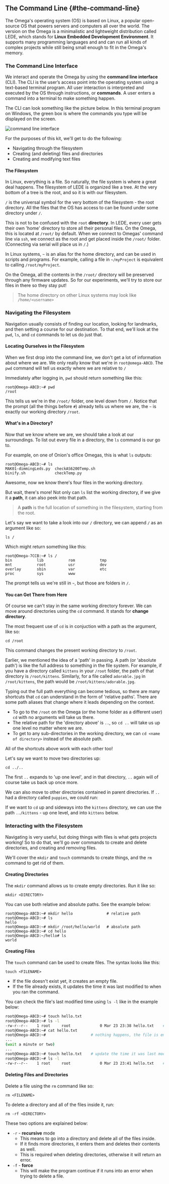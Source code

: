 ## The Command Line {#the-command-line}

<!-- // NOTE: when describing the commands, we can lift from our existing article: https://docs.onion.io/omega2-docs/exploring-the-file-system.html
//	let's just make this more concise! -->

<!-- // intro:
// * describe how the Omega's OS is linux, but a minimalistic version, the way we interface with the Omega is through the command line interface (looking for a super compact version of our linux intro series, but to servo as an intro to this article, https://docs.onion.io/omega2-docs/linux-for-omega-beginners.html ) -->

The Omega's operating system (OS) is based on Linux, a popular open-source OS that powers servers and computers all over the world. The version on the Omega is a minimalistic and lightweight distribution called LEDE, which stands for **Linux Embedded Development Environment**. It supports many programming languages and and can run all kinds of complex projects while still being small enough to fit in the Omega's memory.

### The Command Line Interface

<!-- // * a brief description of what the command line interface is and how we can use it to change any part of the Omega's OS.
// * for the purposes of the kit we'll be just doing the following:
//		- navigating through the filesystem
//		- creating (and potentially deleting) files and directories
//		- creating and modifying text files

// can use https://docs.onion.io/omega2-docs/the-command-line-interface.html as a reference, but  don't talk about the login, date, and echo commands like the article -->

We interact and operate the Omega by using the **command line interface** (CLI). The CLI is the user’s access point into the operating system using a text-based terminal program. All user interaction is interpreted and executed by the OS through instructions, or **commands**. A user enters a command into a terminal to make something happen.

The CLI can look something like the picture below. In this terminal program on Windows, the green box is where the commands you type will be displayed on the screen.

![command line interface](http://i.imgur.com/hxuce5c.png)

<!-- TODO: let's not link to external pics, use an Omega terminal pic, -->

For the purposes of this kit, we'll get to do the following:

* Navigating through the filesystem
* Creating (and deleting) files and directories
* Creating and modifying text files

#### The Filesystem

<!-- // brief intro of the Omega's filesystem
//	* tell them that the stuff in `/` is largely common to all linux systems
//		* can point them to articles on linux/openwrt - if this is too much work rn, put it as a future TODO
//	* point out that we'll be working in `/root`, mention that this is a logical place for us to work since:
//		* this is the home directory of the `root` user, makes sense to keep our files in our home directory
//		* the contents of the `/root` directory will be preserved through fw updates -->

In Linux, everything is a file. So naturally, the file system is where a great deal happens. The filesystem of LEDE is organized like a tree. At the very bottom of a tree is the root, and so it is with our filesystem.

`/` is the universal symbol for the very bottom of the filesystem - the root directory. All the files that the OS has access to can be found under some directory under `/`.

This is not to be confused with the `root` **directory**. In LEDE, every user gets their own 'home' directory to store all their personal files. On the Omega, this is located at `/root/` by default. When we connect to Omegas' command line via `ssh`, we connect as the root and get placed inside the `/root/` folder. (Connecting via serial will place us in `/`.)

In Linux systems, `~` is an alias for the home directory, and can be used in scripts and programs. For example, calling a file in `~/myProject` is equivalent to calling `/root/myProject`.

On the Omega, all the contents in the `/root/` directory will be preserved through any firmware updates. So for our experiments, we'll try to store our files in there so they stay put!

>The home directory on other Linux systems may look like `/home/<username>`

<!-- TODO: list of commands -->
<!-- ### Commands We'll Cover -->

<!-- // create a table of the commands we'll be covering here, should have the command name and what the command allows us to accomplish -->

<!-- // NOTE: if this is far too time consuming, add it as a future TODO -->

### Navigating the Filesystem

<!-- // brief intro to the commands we're going to cover in this section, like: 'We'll learn how to change directories with the `cd` command, see what's in directories with `ls`' somethhing like that -->

Navigation usually consists of finding our location, looking for landmarks, and then setting a course for our destination. To that end, we'll look at the `pwd`, `ls`, and `cd` commands to let us do just that.

#### Locating Ourselves in the Filesystem

<!--
// pwd command
//	* tells us the full path of the Present Working directory
//	* useful to know where we are so we know where we can go

// include example(s)
-->


When we first drop into the command line, we don't get a lot of information about where we are. We only really know that we're in `root@omega-ABCD`. The `pwd` command will tell us exactly where we are relative to `/`

Immediately after logging in, `pwd` should return something like this:

``` shell
root@Omega-ABCD:~# pwd
/root
```

This tells us we're in the `/root/` folder, one level down from `/`. Notice that the prompt (all the things before `#`) already tells us where we are, the `~` is exactly our working directory `/root`.

#### What's in a Directory?

<!--
// ls command
//	* talk about the basic `ls`, how it lists the contents of the current directory
//	* talk about how it can be used to list the contents of other directories
//		* using relative paths
//		* using absolute paths
//	* command options:
//		* ls -1, shows one line per item in directory
//		* ls -l, gives it in a list format, (very) briefly cover the columns
-->

Now that we know where we are, we should take a look at our surroundings. To list out every file in a directory, the `ls` command is our go to.

For example, on one of Onion's office Omegas, this is what `ls` outputs:

``` shell
root@Omega-ABCD:~# ls
MAK01-dimmingLeds.py  checkAS6200Temp.sh
binify.sh             checkTemp.py
```

Awesome, now we know there's four files in the working directory.

But wait, there's more! Not only can `ls` list the working directory, if we give it a **path**, it can also peek into that path.

> A **path** is the full location of something in the filesystem, starting from the root.

Let's say we want to take a look into our `/` directory, we can append `/` as an argument like so:

``` shell
ls /
```

Which might return something like this:

``` shell
root@Omega-7CCB:~# ls /
bin           lib           rom           tmp
mnt           root          usr           dev
overlay       sbin          var           etc
proc          sys           www
```

The prompt tells us we're still in `~`, but those are folders in `/`.

<!-- TODO: add `ls -l` since it's hella useful -->

#### You can Get There from Here

<!-- TODO: This section is too long and needs to be summarized -->

<!-- // cd command
//	* allows us to change the current working directory
//		* using relative paths
//		* using absolute paths

// include example(s) -->

Of course we can't stay in the same working directory forever. We can move around directories using the `cd` command. It stands for **change directory**.

The most frequent use of `cd` is in conjuction with a path as the argument, like so:

``` shell
cd /root
```

This command changes the present working directory to `/root`.

Earlier, we mentioned the idea of a 'path' in passing. A path (or 'absolute path') is like the full address to something in the file system. For example, if you have a directory called `kittens` in your `/root` folder, the path of that directory is `/root/kittens`. Similarly, for a file called `adorable.jpg` in `/root/kittens`, the path would be `/root/kittens/adorable.jpg`.

Typing out the full path everything can become tedious, so there are many shortcuts that `cd` can understand in the form of 'relative paths'. There are some path aliases that change where it leads depending on the context.

* To go to the `/root` on the Omega (or the home folder as a different user) `cd` with no arguments will take us there.
* The relative path for the 'directory above' is `..`, so `cd ..` will take us up one level no matter where we are.
* To get to any sub-directories in the working directory, we can `cd <name of directory>` instead of the absolute path.

All of the shortcuts above work with each other too!

Let's say we want to move two directories up:

``` shell
cd ../..
```

The first `..` expands to 'up one level', and in that directory, `..` again will of course take us back up once more.

We can also move to other directories contained in parent directories. If `..` had a directory called `puppies`, we could run:

If we want to `cd` up and sideways into the `kittens` directory, we can use the path `../kittens` - up one level, and into `kittens` below.



### Interacting with the Filesystem

<!-- // brief intro to the commands we're going to cover in this section, like: 'We'll learn how to change directories with the `cd` command, see what's in directories with `ls`' somethhing like that -->

Navigating is very useful, but doing things with files is what gets projects working! So to do that, we'll go over commands to create and delete directories, and creating and removing files.

We'll cover the `mkdir` and `touch` commands to create things, and the `rm` command to get rid of them.

#### Creating Directories

<!-- // mkdir command
// * allows us to create new directories
//		* using relative paths
//		* using absolute paths

// include example(s) -->


The `mkdir` command allows us to create empty directories. Run it like so:

```
mkdir <DIRECTORY>
```

You can use both relative and absolute paths. See the example below:

```
root@Omega-ABCD:~# mkdir hello               # relative path
root@Omega-ABCD:~# ls
hello
root@Omega-ABCD:~# mkdir /root/hello/world   # absolute path
root@Omega-ABCD:~# cd hello
root@Omega-ABCD:~/hello# ls
world
```

#### Creating Files

<!-- // DONE: touch command
//	* if the file doesn't exist, it creates an empty file
//	* if the file exists, it changes the last modified date.
//		- have an example of this and use `ls -l` to show the before and after

// include example(s) -->

The `touch` command can be used to create files. The syntax looks like this:

```
touch <FILENAME>
```

* If the file doesn't exist yet, it creates an empty file.
* If the file already exists, it updates the time it was last modified to when you ran the command.

You can check the file's last modified time using `ls -l` like in the example below:

``` sh
root@Omega-ABCD:~# touch hello.txt
root@Omega-ABCD:~# ls -l
-rw-r--r--    1 root     root             0 Mar 23 23:38 hello.txt    # we've created our file
root@Omega-ABCD:~# cat hello.txt
root@Omega-ABCD:~#                    # nothing happens, the file is empty
...
(wait a minute or two)
...
root@Omega-ABCD:~# touch hello.txt    # update the time it was last modified
root@Omega-ABCD:~# ls -l
-rw-r--r--    1 root     root             0 Mar 23 23:41 hello.txt    # the modified time updated!
```


#### Deleting Files and Directories

<!-- // DONE: rm command
// 	* show how to delete a file
//		- talk about the `rm -f` option to not get asked if you're sure you want to perform the delete
// 	* show how to delete a directory, `rm -rf`
//		- briefly explain why we need the recursive `-r` flag

// include example(s) -->

Delete a file using the `rm` command like so:

```
rm <FILENAME>
```

To delete a directory and all of the files inside it, run:

```
rm -rf <DIRECTORY>
```

These two options are explained below:

* `-r` - **recursive** mode
    * This means to go into a directory and delete all of the files inside.
    * If it finds more directories, it enters them and deletes their contents as well.
    * This is required when deleting directories, otherwise it will return an error.
* `-f` - **force**
    * This will make the program continue if it runs into an error when trying to delete a file.

<!-- TODO: example -->
